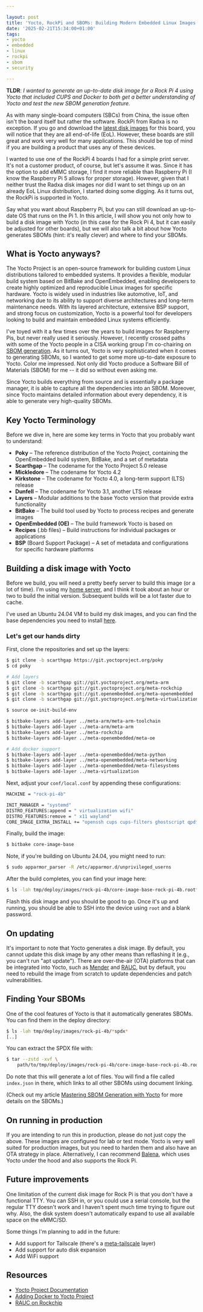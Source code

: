 ```yaml
---

layout: post
title: 'Yocto, RockPi and SBOMs: Building Modern Embedded Linux Images'
date: '2025-02-21T15:34:00+01:00'
tags:
- yocto
- embedded
- linux
- rockpi
- sbom
- security

---
```


**TLDR**: *I wanted to generate an up-to-date disk image for a Rock Pi 4 using Yocto that included CUPS and Docker to both get a better understanding of Yocto and test the new SBOM generation feature.*

As with many single-board computers (SBCs) from China, the issue often isn't the board itself but rather the software. RockPi from Radxa is no exception. If you go and download the [latest disk images](https://wiki.radxa.com/Rock4/downloads) for this board, you will notice that they are all end-of-life (EoL). However, these boards are still great and work very well for many applications. This should be top of mind if you are building a product that uses any of these devices.

I wanted to use one of the RockPi 4 boards I had for a simple print server. It's not a customer product, of course, but let's assume it was. Since it has the option to add eMMC storage, I find it more reliable than Raspberry Pi (I know the Raspberry Pi 5 allows for proper storage). However, given that I neither trust the Radxa disk images nor did I want to set things up on an already EoL Linux distribution, I started doing some digging. As it turns out, the RockPi is supported in Yocto.

Say what you want about Raspberry Pi, but you can still download an up-to-date OS that runs on the Pi 1.
In this article, I will show you not only how to build a disk image with Yocto (in this case for the Rock Pi 4, but it can easily be adjusted for other boards), but we will also talk a bit about how Yocto generates SBOMs (hint: it's really clever) and where to find your SBOMs.
## What is Yocto anyways?

The Yocto Project is an open-source framework for building custom Linux distributions tailored to embedded systems. It provides a flexible, modular build system based on BitBake and OpenEmbedded, enabling developers to create highly optimized and reproducible Linux images for specific hardware. Yocto is widely used in industries like automotive, IoT, and networking due to its ability to support diverse architectures and long-term maintenance needs. With its layered architecture, extensive BSP support, and strong focus on customization, Yocto is a powerful tool for developers looking to build and maintain embedded Linux systems efficiently.

I've toyed with it a few times over the years to build images for Raspberry Pis, but never really used it seriously. However, I recently crossed paths with some of the Yocto people in a CISA working group I'm co-chairing on [SBOM generation](https://github.com/CISA-SBOM-Community/SBOM-Generation). As it turns out, Yocto is very sophisticated when it comes to generating SBOMs, so I wanted to get some more up-to-date exposure to Yocto. Color me impressed. Not only did Yocto produce a Software Bill of Materials (SBOM) for me -- it did so without even asking me.

Since Yocto builds everything from source and is essentially a package manager, it is able to capture all the dependencies into an SBOM. Moreover, since Yocto maintains detailed information about every dependency, it is able to generate very high-quality SBOMs.

## Key Yocto Terminology

Before we dive in, here are some key terms in Yocto that you probably want to understand:

* **Poky** – The reference distribution of the Yocto Project, containing the OpenEmbedded build system, BitBake, and a set of metadata
* **Scarthgap** – The codename for the Yocto Project 5.0 release
* **Mickledore** – The codename for Yocto 4.2
* **Kirkstone** – The codename for Yocto 4.0, a long-term support (LTS) release
* **Dunfell** – The codename for Yocto 3.1, another LTS release
* **Layers** – Modular additions to the base Yocto version that provide extra functionality
* **BitBake** – The build tool used by Yocto to process recipes and generate images
* **OpenEmbedded (OE)** – The build framework Yocto is based on
* **Recipes** (.bb files) – Build instructions for individual packages or applications
* **BSP** (Board Support Package) – A set of metadata and configurations for specific hardware platforms

## Building a disk image with Yocto

Before we build, you will need a pretty beefy server to build this image (or a lot of time). I'm using my [home server](/2024/05/04/home-server-journey.html), and I think it took about an hour or two to build the initial version. Subsequent builds will be a lot faster due to cache.

I've used an Ubuntu 24.04 VM to build my disk images, and you can find the base dependencies you need to install [here](https://docs.yoctoproject.org/ref-manual/system-requirements.html).

### Let's get our hands dirty

First, clone the repositories and set up the layers:

```bash
$ git clone -b scarthgap https://git.yoctoproject.org/poky
$ cd poky
```

```bash
# Add layers
$ git clone -b scarthgap git://git.yoctoproject.org/meta-arm
$ git clone -b scarthgap git://git.yoctoproject.org/meta-rockchip
$ git clone -b scarthgap git://git.openembedded.org/meta-openembedded
$ git clone -b scarthgap git://git.yoctoproject.org/meta-virtualization
```

```bash
$ source oe-init-build-env
```

```bash
$ bitbake-layers add-layer ../meta-arm/meta-arm-toolchain
$ bitbake-layers add-layer ../meta-arm/meta-arm
$ bitbake-layers add-layer ../meta-rockchip
$ bitbake-layers add-layer ../meta-openembedded/meta-oe

# Add docker support
$ bitbake-layers add-layer ../meta-openembedded/meta-python
$ bitbake-layers add-layer ../meta-openembedded/meta-networking
$ bitbake-layers add-layer ../meta-openembedded/meta-filesystems
$ bitbake-layers add-layer ../meta-virtualization
```

Next, adjust your `conf/local.conf` by appending these configurations:

```bash
MACHINE = "rock-pi-4b"

INIT_MANAGER = "systemd"
DISTRO_FEATURES:append = " virtualization wifi"
DISTRO_FEATURES:remove = " x11 wayland"
CORE_IMAGE_EXTRA_INSTALL += "openssh cups cups-filters ghostscript qpdf vim docker e2fsprogs-resize2fs"
```

Finally, build the image:

```bash
$ bitbake core-image-base
```

Note, if you're building on Ubuntu 24.04, you might need to run:

```bash
$ sudo apparmor_parser -R /etc/apparmor.d/unprivileged_userns
```

After the build completes, you can find your image here:

```bash
$ ls -lah tmp/deploy/images/rock-pi-4b/core-image-base-rock-pi-4b.rootfs-*.wic
```

Flash this disk image and you should be good to go. Once it's up and running, you should be able to SSH into the device using `root` and a blank password.

## On updating

It's important to note that Yocto generates a disk image. By default, you cannot update this disk image by any other means than reflashing it (e.g., you can't run "apt update"). There are over-the-air (OTA) platforms that can be integrated into Yocto, such as [Mender](https://mender.io/) and [RAUC](https://rauc.io/), but by default, you need to rebuild the image from scratch to update dependencies and patch vulnerabilities.

## Finding Your SBOMs

One of the cool features of Yocto is that it automatically generates SBOMs. You can find them in the deploy directory:

```bash
$ ls -lah tmp/deploy/images/rock-pi-4b/*spdx*
[..]
```

You can extract the SPDX file with:

```bash
$ tar --zstd -xvf \
    path/to/tmp/deploy/images/rock-pi-4b/core-image-base-rock-pi-4b.rootfs-*.spdx.tar.zst
```

Do note that this will generate a lot of files. You will find a file called `index.json` in there, which links to all other SBOMs using document linking.

(Check out my article [Mastering SBOM Generation with Yocto](https://sbomify.com/2025/02/21/mastering-sbom-generation-with-yocto/) for more details on the SBOMs.)

## On running in production

If you are intending to run this in production, please do not just copy the above. These images are configured for lab or test mode. Yocto is very well suited for production images, but you need to harden them and also have an OTA strategy in place. Alternatively, I can recommend [Balena](https://www.balena.io/), which uses Yocto under the hood and also supports the Rock Pi.

## Future improvements

One limitation of the current disk image for Rock Pi is that you don't have a functional TTY. You can SSH in, or you could use a serial console, but the regular TTY doesn't work and I haven't spent much time trying to figure out why. Also, the disk system doesn't automatically expand to use all available space on the eMMC/SD.

Some things I'm planning to add in the future:
* Add support for Tailscale (there's a [meta-tailscale](https://github.com/ChristophHandschuh/meta-tailscale) layer)
* Add support for auto disk expansion
* Add WiFi support

## Resources

* [Yocto Project Documentation](https://docs.yoctoproject.org/)
* [Adding Docker to Yocto Project](https://kacperstapor.com/blog/24-11-2024/adding-docker-to-yocto-project)
* [RAUC on Rockchip](https://www.konsulko.com/rauc-on-rockchip)
